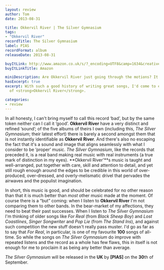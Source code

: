 ```yaml
---
layout: review
author: Tom
date: 2013-08-31

title: Okkervil River | The Silver Gymnasium
tags:
- "Okkervil River"
recordTitle: The Silver Gymnasium
label: PIAS
recordFormat: album
releaseDate: 2013-08-31

buyItLink: http://www.amazon.co.uk/s/?_encoding=UTF8&camp=1634&creative=19450&field-keywords=okkervil%20river%20the%20silver%20gymnasium&linkCode=ur2&sprefix=okkervil%2Caps%2C218&tag=eatebymons-21&url=search-alias%3Daps
buyItLinkTitle: Amazon

miniDescription: Are Okkervil River just going through the motions? It certainly feels like it. 
hasExcerpt: true
excerpt: With such a good history of writing great songs, I'd come to expect more
  of <strong>Okkervil River</strong>.

categories:
- review
---
```


In all honesty, I can't bring myself to call this record ‘bad’, but by the same token neither can I call it ‘good’. **Okkervil River** have a very distinct and refined ‘sound’; of the five albums of theirs I own (including this, *The Silver Gymnasium*; their latest effort) there is barely a second amongst them that is not instantly identifiable as **Okkervil River**. And there's also no escaping the fact that it's a sound and image that aligns seamlessly with what I consider to be ’proper’ music. *The Silver Gymnasium*, like the records that preceded it, is a real band making real music with real instruments (a true mark of distinction in my eyes). **Okkervil River'**s music is taught and well-arranged, put together with care, skill and attention to detail, and yet still rough enough around the edges to be credible in this world of over-produced, over-dressed, and overly-melismatic drivel that pervades the airwaves and the populist imagination.

In short, this music is good, and should be celebrated for no other reason than that it is much better than _most_ other music made at the moment. Of course there is a “but” coming: when I listen to **Okkervil River** I'm not comparing them to other bands. In the bear-market of my affections, they need to beat their past successes. When I listen to *The Silver Gymnasium* I'm thinking of older songs like *For Real* (from *Black Sheep Boy*) and *Lost Coastlines*, *Singer Songwriter* and *Pop Lie* (from *The Stand Ins*), and against such competition the new stuff doesn't really pass muster. I'd go as far as to say that *For Real*, in particular, is one of my favourite **100** songs of all-time. So while the songs on *The Silver Gymnasium* do improve with repeated listens and the record as a whole has few flaws, this in itself is not enough for me to proclaim it as being any better than average.

*The Silver Gymnasium* will be released in the **UK** by **[PIAS]** on the **30**th of September.
